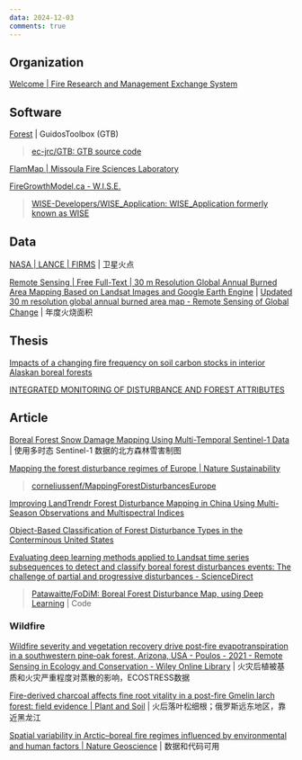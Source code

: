 ```yaml
---
data: 2024-12-03
comments: true
---
```


## Organization

[Welcome | Fire Research and Management Exchange System](https://www.frames.gov/)

## Software

[Forest](https://forest.jrc.ec.europa.eu/en/activities/lpa/gtb/) | GuidosToolbox (GTB)

> [ec-jrc/GTB: GTB source code](https://github.com/ec-jrc/GTB)

[FlamMap | Missoula Fire Sciences Laboratory](https://www.firelab.org/project/flammap)

[FireGrowthModel.ca - W.I.S.E.](https://firegrowthmodel.ca/pages/wise_software_e.html)

> [WISE-Developers/WISE_Application: WISE_Application formerly known as WISE](https://github.com/WISE-Developers/WISE_Application)

## Data

[NASA | LANCE | FIRMS](https://firms.modaps.eosdis.nasa.gov/map/) | 卫星火点

[Remote Sensing | Free Full-Text | 30 m Resolution Global Annual Burned Area Mapping Based on Landsat Images and Google Earth Engine](https://www.mdpi.com/2072-4292/11/5/489) | [Updated 30 m resolution global annual burned area map - Remote Sensing of Global Change](https://vapd.gitlab.io/post/gabam/) | 年度火烧面积

## Thesis

[Impacts of a changing fire frequency on soil carbon stocks in interior Alaskan boreal forests](https://drum.lib.umd.edu/items/a624253d-9d4d-4112-a421-3bbdf80fc039)

[INTEGRATED MONITORING OF DISTURBANCE AND FOREST ATTRIBUTES](https://drum.lib.umd.edu/items/20205c26-4d91-4bf4-8f47-cb9730d6279b/full)

## Article

[Boreal Forest Snow Damage Mapping Using Multi-Temporal Sentinel-1 Data](https://www.mdpi.com/2072-4292/11/4/384) | 使用多时态 Sentinel-1 数据的北方森林雪害制图

[Mapping the forest disturbance regimes of Europe | Nature Sustainability](https://www.nature.com/articles/s41893-020-00609-y)

> [corneliussenf/MappingForestDisturbancesEurope](https://github.com/corneliussenf/MappingForestDisturbancesEurope)

[Improving LandTrendr Forest Disturbance Mapping in China Using Multi-Season Observations and Multispectral Indices](https://www.mdpi.com/2072-4292/15/9/2381)

[Object-Based Classification of Forest Disturbance Types in the Conterminous United States](https://www.mdpi.com/2072-4292/11/5/477)

[Evaluating deep learning methods applied to Landsat time series subsequences to detect and classify boreal forest disturbances events: The challenge of partial and progressive disturbances - ScienceDirect](https://www.sciencedirect.com/science/article/pii/S0034425724001184?via%3Dihub)

> [Patawaitte/FoDiM: Boreal Forest Disturbance Map, using Deep Learning](https://github.com/Patawaitte/FoDiM?tab=readme-ov-file) | Code

### Wildfire

[Wildfire severity and vegetation recovery drive post‐fire evapotranspiration in a southwestern pine‐oak forest, Arizona, USA - Poulos - 2021 - Remote Sensing in Ecology and Conservation - Wiley Online Library](https://zslpublications.onlinelibrary.wiley.com/doi/full/10.1002/rse2.210) | 火灾后植被基质和火灾严重程度对蒸散的影响，ECOSTRESS数据

[Fire-derived charcoal affects fine root vitality in a post-fire Gmelin larch forest: field evidence | Plant and Soil](https://link.springer.com/article/10.1007/s11104-017-3217-x) | 火后落叶松细根；俄罗斯远东地区，靠近黑龙江

[Spatial variability in Arctic–boreal fire regimes influenced by environmental and human factors | Nature Geoscience](https://www.nature.com/articles/s41561-024-01505-2) | 数据和代码可用